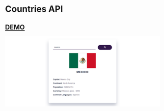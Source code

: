 # Countries API


## [DEMO](https://countries-guide-api.netlify.app/)
<p align="center"><img src="preview.png"></p>